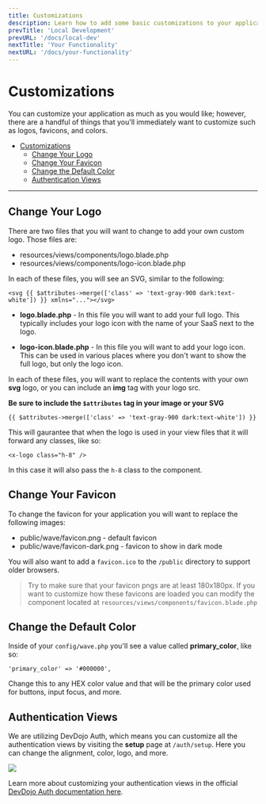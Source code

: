 ```yaml
---
title: Customizations
description: Learn how to add some basic customizations to your application
prevTitle: 'Local Development'
prevURL: '/docs/local-dev'
nextTitle: 'Your Functionality'
nextURL: '/docs/your-functionality'
---
```


# Customizations

You can customize your application as much as you would like; however, there are a handful of things that you'll immediately want to customize such as logos, favicons, and colors.

- [Customizations](#customizations)
  - [Change Your Logo](#change-your-logo)
  - [Change Your Favicon](#change-your-favicon)
  - [Change the Default Color](#change-the-default-color)
  - [Authentication Views](#authentication-views)

---

## Change Your Logo

There are two files that you will want to change to add your own custom logo. Those files are:

 - resources/views/components/logo.blade.php
 - resources/views/components/logo-icon.blade.php

In each of these files, you will see an SVG, similar to the following:

```
<svg {{ $attributes->merge(['class' => 'text-gray-900 dark:text-white']) }} xmlns="..."></svg>
```

 - **logo.blade.php** - In this file you will want to add your full logo. This typically includes your logo icon with the name of your SaaS next to the logo.

 - **logo-icon.blade.php** - In this file you will want to add your logo icon. This can be used in various places where you don't want to show the full logo, but only the logo icon.

In each of these files, you will want to replace the contents with your own **svg** logo, or you can include an **img** tag with your logo src.

**Be sure to include the `$attributes` tag in your image or your SVG**

```
{{ $attributes->merge(['class' => 'text-gray-900 dark:text-white']) }}
```

This will gaurantee that when the logo is used in your view files that it will forward any classes, like so:

```
<x-logo class="h-8" />
```

In this case it will also pass the `h-8` class to the component.

## Change Your Favicon

To change the favicon for your application you will want to replace the following images:

- public/wave/favicon.png - default favicon
- public/wave/favicon-dark.png - favicon to show in dark mode

You will also want to add a `favicon.ico` to the `/public` directory to support older browsers.

> Try to make sure that your favicon pngs are at least 180x180px. If you want to customize how these favicons are loaded you can modify the component located at `resources/views/components/favicon.blade.php`

## Change the Default Color

Inside of your `config/wave.php` you'll see a value called **primary_color**, like so:

```
'primary_color' => '#000000',
```

Change this to any HEX color value and that will be the primary color used for buttons, input focus, and more.

## Authentication Views

We are utilizing DevDojo Auth, which means you can customize all the authentication views by visiting the **setup** page at `/auth/setup`. Here you can change the alignment, color, logo, and more.

<img src="https://devdojo.com/auth/assets/images/setup-screen-bg.jpg" class="w-full rounded-md" />

Learn more about customizing your authentication views in the official <a href="https://devdojo.com/auth/docs/setup-customizations/" target="_blank">DevDojo Auth documentation here</a>.